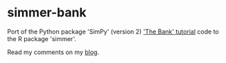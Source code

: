 # simmer-bank

Port of the Python package 'SimPy' (version 2) ['The Bank' tutorial](https://pythonhosted.org/SimPy/Tutorials/TheBank.html) code to the R package 'simmer'.

Read my comments on my [blog](http://nacnudus.github.io/crossprod/simmer-vs-simpy-the-bank-part-i).
